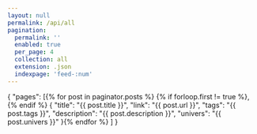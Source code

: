 ```yaml
---
layout: null
permalink: /api/all
pagination:
  permalink: ''
  enabled: true
  per_page: 4
  collection: all
  extension: .json
  indexpage: 'feed-:num'
---
```


{
  "pages": [{% for post in paginator.posts %}
    {% if forloop.first != true %},{% endif %}
    {
      "title": "{{ post.title }}",
      "link": "{{ post.url }}",
      "tags": "{{ post.tags }}",
      "description": "{{ post.description }}",
      "univers": "{{ post.univers }}"
    }{% endfor %}
  ]
}